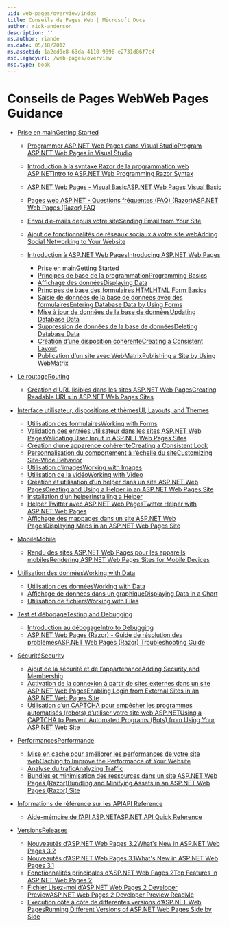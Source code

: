 ```yaml
---
uid: web-pages/overview/index
title: Conseils de Pages Web | Microsoft Docs
author: rick-anderson
description: ''
ms.author: riande
ms.date: 05/18/2012
ms.assetid: 1a2ed0e8-63da-4110-9896-e2731d86f7c4
msc.legacyurl: /web-pages/overview
msc.type: book
---
```

<a name="web-pages-guidance"></a><span data-ttu-id="2297f-102">Conseils de Pages Web</span><span class="sxs-lookup"><span data-stu-id="2297f-102">Web Pages Guidance</span></span>
====================
- [<span data-ttu-id="2297f-103">Prise en main</span><span class="sxs-lookup"><span data-stu-id="2297f-103">Getting Started</span></span>](getting-started/index.md)

    - [<span data-ttu-id="2297f-104">Programmer ASP.NET Web Pages dans Visual Studio</span><span class="sxs-lookup"><span data-stu-id="2297f-104">Program ASP.NET Web Pages in Visual Studio</span></span>](getting-started/program-asp-net-web-pages-in-visual-studio.md)
    - [<span data-ttu-id="2297f-105">Introduction à la syntaxe Razor de la programmation web ASP.NET</span><span class="sxs-lookup"><span data-stu-id="2297f-105">Intro to ASP.NET Web Programming Razor Syntax</span></span>](getting-started/introducing-razor-syntax-c.md)
    - [<span data-ttu-id="2297f-106">ASP.NET Web Pages - Visual Basic</span><span class="sxs-lookup"><span data-stu-id="2297f-106">ASP.NET Web Pages Visual Basic</span></span>](getting-started/introducing-razor-syntax-vb.md)
    - [<span data-ttu-id="2297f-107">Pages web ASP.NET - Questions fréquentes (FAQ) (Razor)</span><span class="sxs-lookup"><span data-stu-id="2297f-107">ASP.NET Web Pages (Razor) FAQ</span></span>](getting-started/aspnet-web-pages-razor-faq.md)
    - [<span data-ttu-id="2297f-108">Envoi d’e-mails depuis votre site</span><span class="sxs-lookup"><span data-stu-id="2297f-108">Sending Email from Your Site</span></span>](getting-started/11-adding-email-to-your-web-site.md)
    - [<span data-ttu-id="2297f-109">Ajout de fonctionnalités de réseaux sociaux à votre site web</span><span class="sxs-lookup"><span data-stu-id="2297f-109">Adding Social Networking to Your Website</span></span>](getting-started/13-adding-social-networking-to-your-web-site.md)
    - [<span data-ttu-id="2297f-110">Introduction à ASP.NET Web Pages</span><span class="sxs-lookup"><span data-stu-id="2297f-110">Introducing ASP.NET Web Pages</span></span>](getting-started/introducing-aspnet-web-pages-2/index.md)

        - [<span data-ttu-id="2297f-111">Prise en main</span><span class="sxs-lookup"><span data-stu-id="2297f-111">Getting Started</span></span>](getting-started/introducing-aspnet-web-pages-2/getting-started.md)
        - [<span data-ttu-id="2297f-112">Principes de base de la programmation</span><span class="sxs-lookup"><span data-stu-id="2297f-112">Programming Basics</span></span>](getting-started/introducing-aspnet-web-pages-2/intro-to-web-pages-programming.md)
        - [<span data-ttu-id="2297f-113">Affichage des données</span><span class="sxs-lookup"><span data-stu-id="2297f-113">Displaying Data</span></span>](getting-started/introducing-aspnet-web-pages-2/displaying-data.md)
        - [<span data-ttu-id="2297f-114">Principes de base des formulaires HTML</span><span class="sxs-lookup"><span data-stu-id="2297f-114">HTML Form Basics</span></span>](getting-started/introducing-aspnet-web-pages-2/form-basics.md)
        - [<span data-ttu-id="2297f-115">Saisie de données de la base de données avec des formulaires</span><span class="sxs-lookup"><span data-stu-id="2297f-115">Entering Database Data by Using Forms</span></span>](getting-started/introducing-aspnet-web-pages-2/entering-data.md)
        - [<span data-ttu-id="2297f-116">Mise à jour de données de la base de données</span><span class="sxs-lookup"><span data-stu-id="2297f-116">Updating Database Data</span></span>](getting-started/introducing-aspnet-web-pages-2/updating-data.md)
        - [<span data-ttu-id="2297f-117">Suppression de données de la base de données</span><span class="sxs-lookup"><span data-stu-id="2297f-117">Deleting Database Data</span></span>](getting-started/introducing-aspnet-web-pages-2/deleting-data.md)
        - [<span data-ttu-id="2297f-118">Création d’une disposition cohérente</span><span class="sxs-lookup"><span data-stu-id="2297f-118">Creating a Consistent Layout</span></span>](getting-started/introducing-aspnet-web-pages-2/layouts.md)
        - [<span data-ttu-id="2297f-119">Publication d’un site avec WebMatrix</span><span class="sxs-lookup"><span data-stu-id="2297f-119">Publishing a Site by Using WebMatrix</span></span>](getting-started/introducing-aspnet-web-pages-2/publishing.md)
- [<span data-ttu-id="2297f-120">Le routage</span><span class="sxs-lookup"><span data-stu-id="2297f-120">Routing</span></span>](routing/index.md)

    - [<span data-ttu-id="2297f-121">Création d’URL lisibles dans les sites ASP.NET Web Pages</span><span class="sxs-lookup"><span data-stu-id="2297f-121">Creating Readable URLs in ASP.NET Web Pages Sites</span></span>](routing/creating-readable-urls-in-aspnet-web-pages-sites.md)
- [<span data-ttu-id="2297f-122">Interface utilisateur, dispositions et thèmes</span><span class="sxs-lookup"><span data-stu-id="2297f-122">UI, Layouts, and Themes</span></span>](ui-layouts-and-themes/index.md)

    - [<span data-ttu-id="2297f-123">Utilisation des formulaires</span><span class="sxs-lookup"><span data-stu-id="2297f-123">Working with Forms</span></span>](ui-layouts-and-themes/4-working-with-forms.md)
    - [<span data-ttu-id="2297f-124">Validation des entrées utilisateur dans les sites ASP.NET Web Pages</span><span class="sxs-lookup"><span data-stu-id="2297f-124">Validating User Input in ASP.NET Web Pages Sites</span></span>](ui-layouts-and-themes/validating-user-input-in-aspnet-web-pages-sites.md)
    - [<span data-ttu-id="2297f-125">Création d’une apparence cohérente</span><span class="sxs-lookup"><span data-stu-id="2297f-125">Creating a Consistent Look</span></span>](ui-layouts-and-themes/3-creating-a-consistent-look.md)
    - [<span data-ttu-id="2297f-126">Personnalisation du comportement à l’échelle du site</span><span class="sxs-lookup"><span data-stu-id="2297f-126">Customizing Site-Wide Behavior</span></span>](ui-layouts-and-themes/18-customizing-site-wide-behavior.md)
    - [<span data-ttu-id="2297f-127">Utilisation d’images</span><span class="sxs-lookup"><span data-stu-id="2297f-127">Working with Images</span></span>](ui-layouts-and-themes/9-working-with-images.md)
    - [<span data-ttu-id="2297f-128">Utilisation de la vidéo</span><span class="sxs-lookup"><span data-stu-id="2297f-128">Working with Video</span></span>](ui-layouts-and-themes/10-working-with-video.md)
    - [<span data-ttu-id="2297f-129">Création et utilisation d’un helper dans un site ASP.NET Web Pages</span><span class="sxs-lookup"><span data-stu-id="2297f-129">Creating and Using a Helper in an ASP.NET Web Pages Site</span></span>](ui-layouts-and-themes/creating-and-using-a-helper-in-an-aspnet-web-pages-site.md)
    - [<span data-ttu-id="2297f-130">Installation d’un helper</span><span class="sxs-lookup"><span data-stu-id="2297f-130">Installing a Helper</span></span>](ui-layouts-and-themes/installing-helpers.md)
    - [<span data-ttu-id="2297f-131">Helper Twitter avec ASP.NET Web Pages</span><span class="sxs-lookup"><span data-stu-id="2297f-131">Twitter Helper with ASP.NET Web Pages</span></span>](ui-layouts-and-themes/twitter-helper.md)
    - [<span data-ttu-id="2297f-132">Affichage des mappages dans un site ASP.NET Web Pages</span><span class="sxs-lookup"><span data-stu-id="2297f-132">Displaying Maps in an ASP.NET Web Pages Site</span></span>](ui-layouts-and-themes/displaying-maps-in-an-aspnet-web-pages-site.md)
- [<span data-ttu-id="2297f-133">Mobile</span><span class="sxs-lookup"><span data-stu-id="2297f-133">Mobile</span></span>](mobile/index.md)

    - [<span data-ttu-id="2297f-134">Rendu des sites ASP.NET Web Pages pour les appareils mobiles</span><span class="sxs-lookup"><span data-stu-id="2297f-134">Rendering ASP.NET Web Pages Sites for Mobile Devices</span></span>](mobile/rendering-aspnet-web-pages-sites-for-mobile-devices.md)
- [<span data-ttu-id="2297f-135">Utilisation des données</span><span class="sxs-lookup"><span data-stu-id="2297f-135">Working with Data</span></span>](data/index.md)

    - [<span data-ttu-id="2297f-136">Utilisation des données</span><span class="sxs-lookup"><span data-stu-id="2297f-136">Working with Data</span></span>](data/5-working-with-data.md)
    - [<span data-ttu-id="2297f-137">Affichage de données dans un graphique</span><span class="sxs-lookup"><span data-stu-id="2297f-137">Displaying Data in a Chart</span></span>](data/7-displaying-data-in-a-chart.md)
    - [<span data-ttu-id="2297f-138">Utilisation de fichiers</span><span class="sxs-lookup"><span data-stu-id="2297f-138">Working with Files</span></span>](data/working-with-files.md)
- [<span data-ttu-id="2297f-139">Test et débogage</span><span class="sxs-lookup"><span data-stu-id="2297f-139">Testing and Debugging</span></span>](testing-and-debugging/index.md)

    - [<span data-ttu-id="2297f-140">Introduction au débogage</span><span class="sxs-lookup"><span data-stu-id="2297f-140">Intro to Debugging</span></span>](testing-and-debugging/introduction-to-debugging.md)
    - [<span data-ttu-id="2297f-141">ASP.NET Web Pages (Razor) - Guide de résolution des problèmes</span><span class="sxs-lookup"><span data-stu-id="2297f-141">ASP.NET Web Pages (Razor) Troubleshooting Guide</span></span>](testing-and-debugging/aspnet-web-pages-razor-troubleshooting-guide.md)
- [<span data-ttu-id="2297f-142">Sécurité</span><span class="sxs-lookup"><span data-stu-id="2297f-142">Security</span></span>](security/index.md)

    - [<span data-ttu-id="2297f-143">Ajout de la sécurité et de l’appartenance</span><span class="sxs-lookup"><span data-stu-id="2297f-143">Adding Security and Membership</span></span>](security/16-adding-security-and-membership.md)
    - [<span data-ttu-id="2297f-144">Activation de la connexion à partir de sites externes dans un site ASP.NET Web Pages</span><span class="sxs-lookup"><span data-stu-id="2297f-144">Enabling Login from External Sites in an ASP.NET Web Pages Site</span></span>](security/enabling-login-from-external-sites-in-an-aspnet-web-pages-site.md)
    - [<span data-ttu-id="2297f-145">Utilisation d’un CAPTCHA pour empêcher les programmes automatisés (robots) d’utiliser votre site web ASP.NET</span><span class="sxs-lookup"><span data-stu-id="2297f-145">Using a CAPTCHA to Prevent Automated Programs (Bots) from Using Your ASP.NET Web Site</span></span>](security/using-a-catpcha-to-prevent-automated-programs-bots-from-using-your-aspnet-web-site.md)
- [<span data-ttu-id="2297f-146">Performances</span><span class="sxs-lookup"><span data-stu-id="2297f-146">Performance</span></span>](performance-and-traffic/index.md)

    - [<span data-ttu-id="2297f-147">Mise en cache pour améliorer les performances de votre site web</span><span class="sxs-lookup"><span data-stu-id="2297f-147">Caching to Improve the Performance of Your Website</span></span>](performance-and-traffic/15-caching-to-improve-the-performance-of-your-website.md)
    - [<span data-ttu-id="2297f-148">Analyse du trafic</span><span class="sxs-lookup"><span data-stu-id="2297f-148">Analyzing Traffic</span></span>](performance-and-traffic/14-analyzing-traffic.md)
    - [<span data-ttu-id="2297f-149">Bundles et minimisation des ressources dans un site ASP.NET Web Pages (Razor)</span><span class="sxs-lookup"><span data-stu-id="2297f-149">Bundling and Minifying Assets in an ASP.NET Web Pages (Razor) Site</span></span>](performance-and-traffic/bundling-and-minifying-assets-in-an-aspnet-web-pages-razor-site.md)
- [<span data-ttu-id="2297f-150">Informations de référence sur les API</span><span class="sxs-lookup"><span data-stu-id="2297f-150">API Reference</span></span>](api-reference/index.md)

    - [<span data-ttu-id="2297f-151">Aide-mémoire de l’API ASP.NET</span><span class="sxs-lookup"><span data-stu-id="2297f-151">ASP.NET API Quick Reference</span></span>](api-reference/asp-net-web-pages-api-reference.md)
- [<span data-ttu-id="2297f-152">Versions</span><span class="sxs-lookup"><span data-stu-id="2297f-152">Releases</span></span>](releases/index.md)

    - [<span data-ttu-id="2297f-153">Nouveautés d’ASP.NET Web Pages 3.2</span><span class="sxs-lookup"><span data-stu-id="2297f-153">What's New in ASP.NET Web Pages 3.2</span></span>](releases/whats-new-in-aspnet-web-pages-32.md)
    - [<span data-ttu-id="2297f-154">Nouveautés d’ASP.NET Web Pages 3.1</span><span class="sxs-lookup"><span data-stu-id="2297f-154">What's New in ASP.NET Web Pages 3.1</span></span>](releases/whats-new-aspnet-web-pages-31.md)
    - [<span data-ttu-id="2297f-155">Fonctionnalités principales d’ASP.NET Web Pages 2</span><span class="sxs-lookup"><span data-stu-id="2297f-155">Top Features in ASP.NET Web Pages 2</span></span>](releases/top-features-in-web-pages-2.md)
    - [<span data-ttu-id="2297f-156">Fichier Lisez-moi d’ASP.NET Web Pages 2 Developer Preview</span><span class="sxs-lookup"><span data-stu-id="2297f-156">ASP.NET Web Pages 2 Developer Preview ReadMe</span></span>](releases/aspnet-web-pages-2-developer-preview-readme.md)
    - [<span data-ttu-id="2297f-157">Exécution côte à côte de différentes versions d’ASP.NET Web Pages</span><span class="sxs-lookup"><span data-stu-id="2297f-157">Running Different Versions of ASP.NET Web Pages Side by Side</span></span>](releases/running-v1-and-v2-sites-side-by-side.md)
